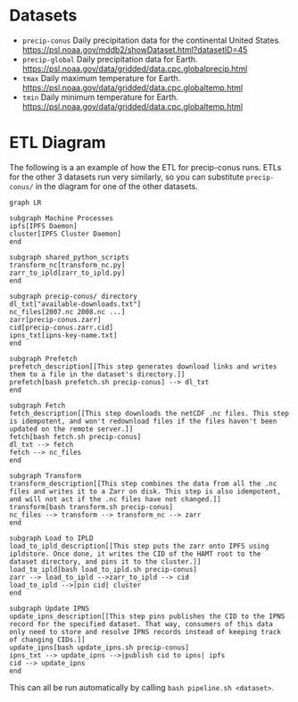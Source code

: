 # Datasets
+ `precip-conus` Daily precipitation data for the continental United States. https://psl.noaa.gov/mddb2/showDataset.html?datasetID=45
+ `precip-global` Daily precipitation data for Earth. https://psl.noaa.gov/data/gridded/data.cpc.globalprecip.html
+ `tmax` Daily maximum temperature for Earth. https://psl.noaa.gov/data/gridded/data.cpc.globaltemp.html
+ `tmin` Daily minimum temperature for Earth. https://psl.noaa.gov/data/gridded/data.cpc.globaltemp.html

# ETL Diagram
The following is a an example of how the ETL for precip-conus runs. ETLs for the other 3 datasets run very similarly, so you can substitute `precip-conus/` in the diagram for one of the other datasets.
```mermaid
graph LR

subgraph Machine Processes
ipfs[IPFS Daemon]
cluster[IPFS Cluster Daemon]
end

subgraph shared_python_scripts
transform_nc[transform_nc.py]
zarr_to_ipld[zarr_to_ipld.py]
end

subgraph precip-conus/ directory
dl_txt["available-downloads.txt"]
nc_files[2007.nc 2008.nc ...]
zarr[precip-conus.zarr]
cid[precip-conus.zarr.cid]
ipns_txt[ipns-key-name.txt]
end

subgraph Prefetch
prefetch_description[[This step generates download links and writes them to a file in the dataset's directory.]]
prefetch[bash prefetch.sh precip-conus] --> dl_txt
end

subgraph Fetch
fetch_description[[This step downloads the netCDF .nc files. This step is idempotent, and won't redownload files if the files haven't been updated on the remote server.]]
fetch[bash fetch.sh precip-conus]
dl_txt --> fetch
fetch --> nc_files
end

subgraph Transform
transform_description[[This step combines the data from all the .nc files and writes it to a Zarr on disk. This step is also idempotent, and will not act if the .nc files have not changed.]]
transform[bash transform.sh precip-conus]
nc_files --> transform --> transform_nc --> zarr
end

subgraph Load to IPLD
load_to_ipld_description[[This step puts the zarr onto IPFS using ipldstore. Once done, it writes the CID of the HAMT root to the dataset directory, and pins it to the cluster.]]
load_to_ipld[bash load_to_ipld.sh precip-conus]
zarr --> load_to_ipld -->zarr_to_ipld --> cid
load_to_ipld -->|pin cid| cluster
end

subgraph Update IPNS
update_ipns_description[[This step pins publishes the CID to the IPNS record for the specified dataset. That way, consumers of this data only need to store and resolve IPNS records instead of keeping track of changing CIDs.]]
update_ipns[bash update_ipns.sh precip-conus]
ipns_txt --> update_ipns -->|publish cid to ipns| ipfs
cid --> update_ipns
end
```

This can all be run automatically by calling `bash pipeline.sh <dataset>`.
